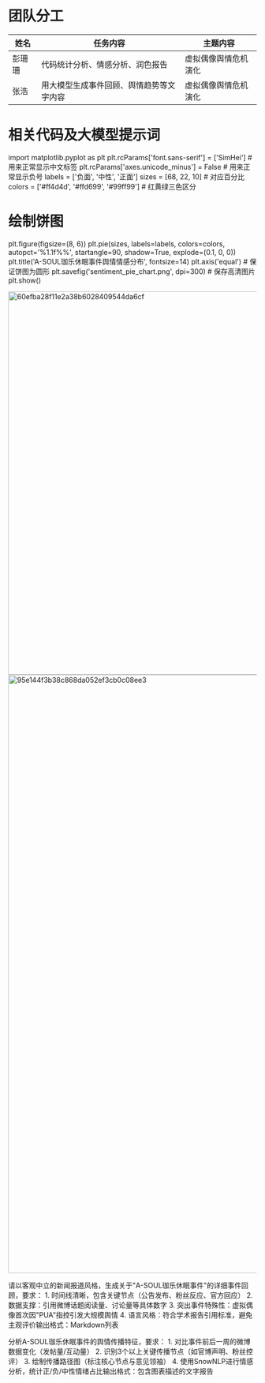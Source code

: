 # 团队分工
| 姓名   | 任务内容                                               | 主题内容                           |
| ------ | ------------------------------------------------------ | ---------------------------------- |
| 彭珊珊 |  代码统计分析、情感分析、润色报告 |         虚拟偶像舆情危机演化                          |
| 张浩 | 用大模型生成事件回顾、舆情趋势等文字内容                     |      虚拟偶像舆情危机演化                     |

# 相关代码及大模型提示词

import matplotlib.pyplot as plt
plt.rcParams['font.sans-serif'] = ['SimHei']  # 用来正常显示中文标签
plt.rcParams['axes.unicode_minus'] = False  # 用来正常显示负号
labels = ['负面', '中性', '正面']
sizes = [68, 22, 10]  # 对应百分比
colors = ['#ff4d4d', '#ffd699', '#99ff99']  # 红黄绿三色区分

# 绘制饼图
plt.figure(figsize=(8, 6))
plt.pie(sizes, labels=labels, colors=colors, autopct='%1.1f%%', 
        startangle=90, shadow=True, explode=(0.1, 0, 0))
plt.title('A-SOUL珈乐休眠事件舆情情感分布', fontsize=14)
plt.axis('equal')  # 保证饼图为圆形
plt.savefig('sentiment_pie_chart.png', dpi=300)  # 保存高清图片
plt.show()

<img width="777" alt="60efba28f11e2a38b6028409544da6cf" src="https://github.com/user-attachments/assets/aab1d164-15ac-4989-b55d-c09c1be65224" />

<img width="1213" alt="95e144f3b38c868da052ef3cb0c08ee3" src="https://github.com/user-attachments/assets/d7fcc9bd-43ad-4d0f-821d-35df27b16ff2" />


请以客观中立的新闻报道风格，生成关于"A-SOUL珈乐休眠事件"的详细事件回顾，要求： 1. 时间线清晰，包含关键节点（公告发布、粉丝反应、官方回应） 2. 数据支撑：引用微博话题阅读量、讨论量等具体数字 3. 突出事件特殊性：虚拟偶像首次因"PUA"指控引发大规模舆情 4. 语言风格：符合学术报告引用标准，避免主观评价输出格式：Markdown列表

分析A-SOUL珈乐休眠事件的舆情传播特征，要求： 1. 对比事件前后一周的微博数据变化（发帖量/互动量） 2. 识别3个以上关键传播节点（如官博声明、粉丝控评） 3. 绘制传播路径图（标注核心节点与意见领袖） 4. 使用SnowNLP进行情感分析，统计正/负/中性情绪占比输出格式：包含图表描述的文字报告
